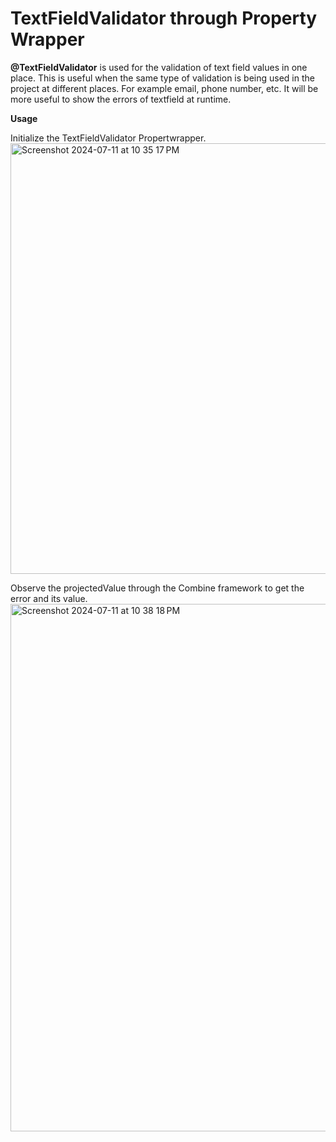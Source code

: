 # TextFieldValidator through Property Wrapper
**@TextFieldValidator** is used for the validation of text field values in one place. This is useful when the same type of validation is being used in the project at different places. For example email, phone number, etc. It will be more useful to show the errors of textfield at runtime. 

**Usage**

Initialize the TextFieldValidator Propertwrapper.  
<img width="689" alt="Screenshot 2024-07-11 at 10 35 17 PM" src="https://github.com/AshYadav1/TextFieldValidator/assets/28678312/71d1c4a6-f5b7-4abb-a61c-57dcb353aa3c">

Observe the projectedValue through the Combine framework to get the error and its value. 
<img width="844" alt="Screenshot 2024-07-11 at 10 38 18 PM" src="https://github.com/AshYadav1/TextFieldValidator/assets/28678312/e85d6ca0-f42a-44c2-b39a-c3e50fdff981">
